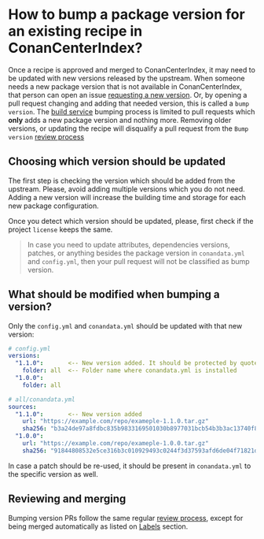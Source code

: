 # How to bump a package version for an existing recipe in ConanCenterIndex?

Once a recipe is approved and merged to ConanCenterIndex, it may need to be updated with new versions released by the upstream.
When someone needs a new package version that is not available in ConanCenterIndex, that person can open an issue [requesting a new version](https://github.com/conan-io/conan-center-index/issues/new?assignees=&labels=upstream+update&template=package_upstream_update.yml&title=%5Brequest%5D+%3CLIBRARY-NAME%3E%2F%3CLIBRARY-VERSION%3E).
Or, by opening a pull request changing and adding that needed version, this is called a `bump version`.
The [build service](adding_packages/README.md#the-build-service) bumping process is limited to pull requests which **only** adds a new package version and nothing more. Removing older versions, or updating
the recipe will disqualify a pull request from the `Bump version` [review process](review_process.md)

## Choosing which version should be updated

The first step is checking the version which should be added from the upstream. Please, avoid adding multiple versions which you do not
need. Adding a new version will increase the building time and storage for each new package configuration.

Once you detect which version should be updated, please, first check if the project `license` keeps the same.

> In case you need to update attributes, dependencies versions, patches, or anything besides the package version in `conandata.yml` and `config.yml`,
  then your pull request will not be classified as bump version.

## What should be modified when bumping a version?

Only the `config.yml` and `conandata.yml` should be updated with that new version:

```yaml
# config.yml
versions:
  "1.1.0":       <-- New version added. It should be protected by quotes
    folder: all  <-- Folder name where conandata.yml is installed
  "1.0.0":
    folder: all
```

```yaml
# all/conandata.yml
sources:
  "1.1.0":       <-- New version added
    url: "https://example.com/repo/exameple-1.1.0.tar.gz"
    sha256: "b3a24de97a8fdbc835b9833169501030b8977031bcb54b3b3ac13740f846ab30"
  "1.0.0":
    url: "https://example.com/repo/exameple-1.0.0.tar.gz"
    sha256: "91844808532e5ce316b3c010929493c0244f3d37593afd6de04f71821d5136d9"
```

In case a patch should be re-used, it should be present in `conandata.yml` to the specific version as well.

## Reviewing and merging

Bumping version PRs follow the same regular [review process](review_process.md), except for being merged automatically
as listed on [Labels](labels.md#bump-version) section.
